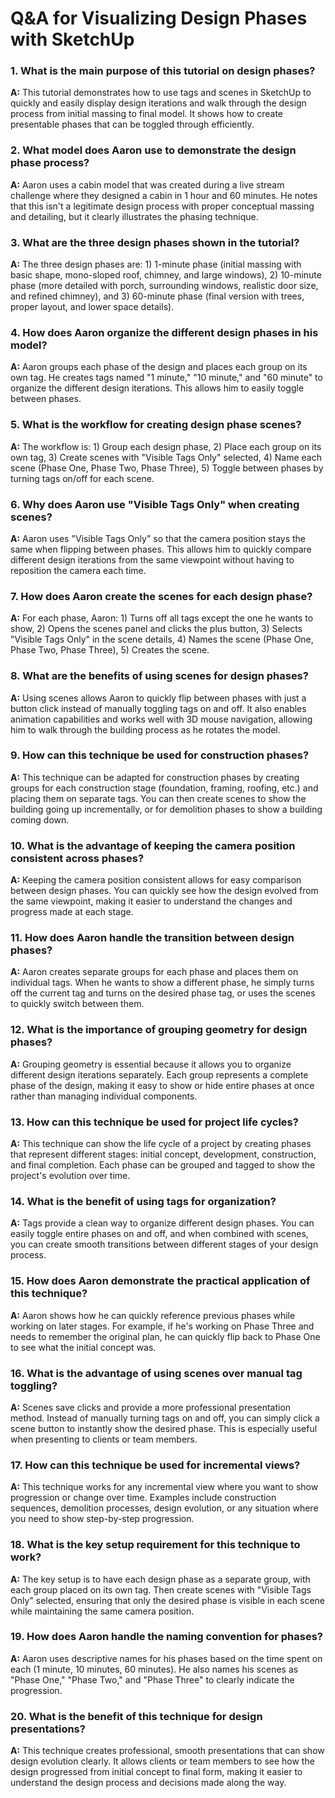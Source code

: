 # Q&A for Visualizing Design Phases with SketchUp

### 1. What is the main purpose of this tutorial on design phases?

**A:** This tutorial demonstrates how to use tags and scenes in SketchUp to quickly and easily display design iterations and walk through the design process from initial massing to final model. It shows how to create presentable phases that can be toggled through efficiently.

### 2. What model does Aaron use to demonstrate the design phase process?

**A:** Aaron uses a cabin model that was created during a live stream challenge where they designed a cabin in 1 hour and 60 minutes. He notes that this isn't a legitimate design process with proper conceptual massing and detailing, but it clearly illustrates the phasing technique.

### 3. What are the three design phases shown in the tutorial?

**A:** The three design phases are: 1) 1-minute phase (initial massing with basic shape, mono-sloped roof, chimney, and large windows), 2) 10-minute phase (more detailed with porch, surrounding windows, realistic door size, and refined chimney), and 3) 60-minute phase (final version with trees, proper layout, and lower space details).

### 4. How does Aaron organize the different design phases in his model?

**A:** Aaron groups each phase of the design and places each group on its own tag. He creates tags named "1 minute," "10 minute," and "60 minute" to organize the different design iterations. This allows him to easily toggle between phases.

### 5. What is the workflow for creating design phase scenes?

**A:** The workflow is: 1) Group each design phase, 2) Place each group on its own tag, 3) Create scenes with "Visible Tags Only" selected, 4) Name each scene (Phase One, Phase Two, Phase Three), 5) Toggle between phases by turning tags on/off for each scene.

### 6. Why does Aaron use "Visible Tags Only" when creating scenes?

**A:** Aaron uses "Visible Tags Only" so that the camera position stays the same when flipping between phases. This allows him to quickly compare different design iterations from the same viewpoint without having to reposition the camera each time.

### 7. How does Aaron create the scenes for each design phase?

**A:** For each phase, Aaron: 1) Turns off all tags except the one he wants to show, 2) Opens the scenes panel and clicks the plus button, 3) Selects "Visible Tags Only" in the scene details, 4) Names the scene (Phase One, Phase Two, Phase Three), 5) Creates the scene.

### 8. What are the benefits of using scenes for design phases?

**A:** Using scenes allows Aaron to quickly flip between phases with just a button click instead of manually toggling tags on and off. It also enables animation capabilities and works well with 3D mouse navigation, allowing him to walk through the building process as he rotates the model.

### 9. How can this technique be used for construction phases?

**A:** This technique can be adapted for construction phases by creating groups for each construction stage (foundation, framing, roofing, etc.) and placing them on separate tags. You can then create scenes to show the building going up incrementally, or for demolition phases to show a building coming down.

### 10. What is the advantage of keeping the camera position consistent across phases?

**A:** Keeping the camera position consistent allows for easy comparison between design phases. You can quickly see how the design evolved from the same viewpoint, making it easier to understand the changes and progress made at each stage.

### 11. How does Aaron handle the transition between design phases?

**A:** Aaron creates separate groups for each phase and places them on individual tags. When he wants to show a different phase, he simply turns off the current tag and turns on the desired phase tag, or uses the scenes to quickly switch between them.

### 12. What is the importance of grouping geometry for design phases?

**A:** Grouping geometry is essential because it allows you to organize different design iterations separately. Each group represents a complete phase of the design, making it easy to show or hide entire phases at once rather than managing individual components.

### 13. How can this technique be used for project life cycles?

**A:** This technique can show the life cycle of a project by creating phases that represent different stages: initial concept, development, construction, and final completion. Each phase can be grouped and tagged to show the project's evolution over time.

### 14. What is the benefit of using tags for organization?

**A:** Tags provide a clean way to organize different design phases. You can easily toggle entire phases on and off, and when combined with scenes, you can create smooth transitions between different stages of your design process.

### 15. How does Aaron demonstrate the practical application of this technique?

**A:** Aaron shows how he can quickly reference previous phases while working on later stages. For example, if he's working on Phase Three and needs to remember the original plan, he can quickly flip back to Phase One to see what the initial concept was.

### 16. What is the advantage of using scenes over manual tag toggling?

**A:** Scenes save clicks and provide a more professional presentation method. Instead of manually turning tags on and off, you can simply click a scene button to instantly show the desired phase. This is especially useful when presenting to clients or team members.

### 17. How can this technique be used for incremental views?

**A:** This technique works for any incremental view where you want to show progression or change over time. Examples include construction sequences, demolition processes, design evolution, or any situation where you need to show step-by-step progression.

### 18. What is the key setup requirement for this technique to work?

**A:** The key setup is to have each design phase as a separate group, with each group placed on its own tag. Then create scenes with "Visible Tags Only" selected, ensuring that only the desired phase is visible in each scene while maintaining the same camera position.

### 19. How does Aaron handle the naming convention for phases?

**A:** Aaron uses descriptive names for his phases based on the time spent on each (1 minute, 10 minutes, 60 minutes). He also names his scenes as "Phase One," "Phase Two," and "Phase Three" to clearly indicate the progression.

### 20. What is the benefit of this technique for design presentations?

**A:** This technique creates professional, smooth presentations that can show design evolution clearly. It allows clients or team members to see how the design progressed from initial concept to final form, making it easier to understand the design process and decisions made along the way.